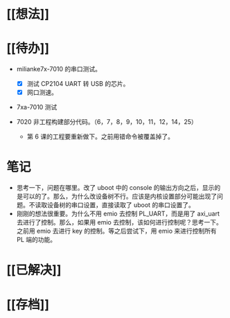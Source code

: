 # [[想法]]

# [[待办]]
- milianke7x-7010 的串口测试。
	- [x] 测试 CP2104 UART 转 USB 的芯片。
	- [x] 网口测速。
- 7xa-7010 测试

- 7020 非工程构建部分代码。（6，7，8，9，10，11，12，14，25）
	- 第 6 课的工程要重新做下。之前用错命令被覆盖掉了。
# 笔记
- 思考一下，问题在哪里。改了 uboot 中的 console 的输出方向之后，显示的是可以的了。那么，为什么改设备树不行。应该是内核设置部分可能出现了问题。不读取设备树的串口设置，直接读取了 uboot 的串口设置了。
- 刚刚的想法很重要。为什么不用 emio 去控制 PL_UART，而是用了 axi_uart 去进行了控制。那么，如果用 emio 去控制，该如何进行控制呢？思考一下。之前用 emio 去进行 key 的控制。等之后尝试下，用 emio 来进行控制所有 PL 端的功能。
# [[已解决]]

# [[存档]]